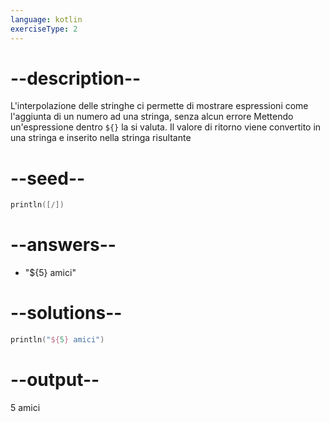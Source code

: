 ```yaml
---
language: kotlin
exerciseType: 2
---
```


# --description--

L'interpolazione delle stringhe ci permette di mostrare espressioni come l'aggiunta di un numero ad una stringa, senza alcun errore
Mettendo un'espressione dentro `${}` la si valuta.
Il valore di ritorno viene convertito in una stringa e inserito nella stringa risultante

# --seed--

```kotlin
println([/])
```

# --answers--

- "${5} amici"

# --solutions--

```kotlin
println("${5} amici")
```

# --output--

5 amici
